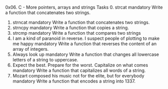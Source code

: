 0x06. C - More pointers, arrays and strings
Tasks
0. strcat
mandatory
Write a function that concatenates two strings.
1. strncat
mandatory
Write a function that concatenates two strings.
2. strncpy
mandatory
Write a function that copies a string.
3. strcmp
mandatory
Write a function that compares two strings
4. I am a kind of paranoid in reverse. I suspect people of plotting to make me happy
mandatory
Write a function that reverses the content of an array of integers.
5. Always look up
mandatory
Write a function that changes all lowercase letters of a string to uppercase.
6. Expect the best. Prepare for the worst. Capitalize on what comes
mandatory
Write a function that capitalizes all words of a string.
7. Mozart composed his music not for the elite, but for everybody
mandatory
Write a function that encodes a string into 1337.

